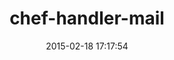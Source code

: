 ---
layout: post
title:  "chef-handler-mail"
repo:   "kisoku/chef-handler-mail"
date:   2015-02-18 17:17:54
gemurl: http://github.com/kisoku/chef-handler-mail
---